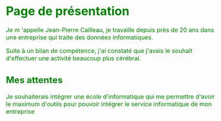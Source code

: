 
<html>
<body style="color: green;
font-size: 12pt;">





<h1>Page de présentation</h1>
<p>
    Je m 'appelle Jean-Pierre Cailleau, je travaille depuis près de 20 ans dans une entreprise qui traite des données
    informatiques.
</p>
<p>
    Suite à un bilan de compétence, j'ai constaté que j'avais le souhait d'effectuer une activité beaucoup plus cérébral.
</p>


<h2>Mes attentes</h2>
<p>
    Je souhaiterais intégrer une école d'informatique qui me permettre d'avoir le maximum d'outils pour pouvoir intégrer
    le service informatique de mon entreprise
<p/>
    
    

